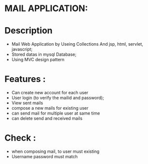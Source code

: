 # MAIL APPLICATION:


# Description
  - Mail Web Application by Useing Collections And jsp, html, servlet, javascript;
  - Stored datas in mysql Database;
  - Using MVC design pattern
# Features :
  - Can create new account for each user
  - User login (to verify the mailid and password); 
  - View sent mails
  - compose a new mails for existing user
  - can send mail for multiple user at same time
  - can delete send and received mails
   
# Check :
  - when composing mail, to user must existing
  - Username password must match
